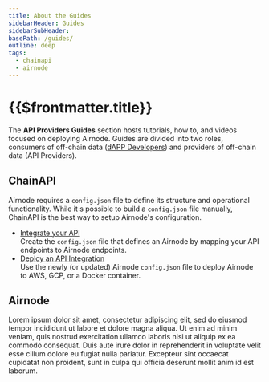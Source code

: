 ```yaml
---
title: About the Guides
sidebarHeader: Guides
sidebarSubHeader:
basePath: /guides/
outline: deep
tags:
  - chainapi
  - airnode
---
```


<PageHeader/>

# {{$frontmatter.title}}

The **API Providers Guides** section hosts tutorials, how to, and videos focused
on deploying Airnode. Guides are divided into two roles, consumers of off-chain
data ([dAPP Developers](../developers/)) and providers of off-chain data (API
Providers).

## ChainAPI

Airnode requires a `config.json` file to define its structure and operational
functionality. While it s possible to build a `config.json` file manually,
ChainAPI is the best way to setup Airnode's configuration.

- [Integrate your API](./chainapi-/integrate.md) <br/>Create the `config.json`
  file that defines an Airnode by mapping your API endpoints to Airnode
  endpoints.
- [Deploy an API Integration](./chainapi/deploy.md) <br/>Use the newly (or
  updated) Airnode `config.json` file to deploy Airnode to AWS, GCP, or a Docker
  container.

## Airnode

Lorem ipsum dolor sit amet, consectetur adipiscing elit, sed do eiusmod tempor
incididunt ut labore et dolore magna aliqua. Ut enim ad minim veniam, quis
nostrud exercitation ullamco laboris nisi ut aliquip ex ea commodo consequat.
Duis aute irure dolor in reprehenderit in voluptate velit esse cillum dolore eu
fugiat nulla pariatur. Excepteur sint occaecat cupidatat non proident, sunt in
culpa qui officia deserunt mollit anim id est laborum.
